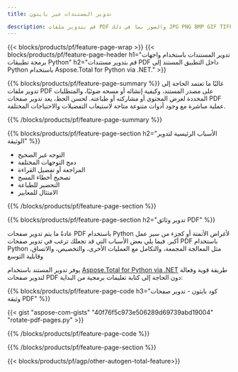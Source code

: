 ```yaml
---
title: تدوير المستندات عبر بايثون 

description: قم بتدوير ملفات PDF والصور بما في ذلك JPG PNG BMP GIF TIFF SVG عبر تطبيق Python الخاص بك.
---
```


{{< blocks/products/pf/feature-page-wrap >}}
{{< blocks/products/pf/feature-page-header h1="تدوير المستندات باستخدام واجهات برمجة تطبيقات Python" h2="قم بتدوير مستندات PDF داخل التطبيق المستند إلى Python باستخدام Aspose.Total for Python via .NET." >}}

{{% blocks/products/pf/feature-page-summary %}}
غالبًا ما تعتمد الحاجة إلى تدوير ملفات PDF على مصدر المستند، وكيفية إنشائه أو مسحه ضوئيًا، والمتطلبات المحددة لعرض المحتوى أو مشاركته أو طباعته. لحسن الحظ، يعد تدوير صفحات PDF عملية مباشرة مع وجود أدوات متنوعة متاحة لاستيعاب التفضيلات والاحتياجات المختلفة. 

{{% /blocks/products/pf/feature-page-summary  %}}

{{% blocks/products/pf/feature-page-section  h2="الأسباب الرئيسية لتدوير الوثيقة" %}}

- التوجه غير الصحيح 
- دمج التوجهات المختلفة 
- المراجعة أو تفضيل القراءة 
- تصحيح أخطاء المسح 
- التحضير للطباعة
- الامتثال للمعايير 

{{% /blocks/products/pf/feature-page-section %}}

{{% blocks/products/pf/feature-page-section  h2="تدوير وثائق PDF" %}}

عادةً ما يتم تدوير صفحات PDF باستخدام Python لأغراض الأتمتة أو كجزء من سير عمل أكبر. فيما يلي بعض الأسباب التي قد تجعلك ترغب في تدوير صفحات PDF باستخدام Python مثل المعالجة المجمعة، والتكامل مع العمليات الأخرى، والتخصيص، والاتساق، وقابلية التوسع  <br />

يوفر تدوير المستند باستخدام [Aspose.Total for Python via .NET](https://products.aspose.com/total/python-net/) طريقة قوية وفعالة لتدوير صفحات PDF دون الحاجة إلى كتابة تعليمات برمجية من البداية:

{{% blocks/products/pf/feature-page-code h3="كود بايثون - تدوير صفحات وثيقة PDF" %}}

{{< gist "aspose-com-gists" "40f76f5c973e506289d69739abd19004" "rotate-pdf-pages.py" >}}

{{% /blocks/products/pf/feature-page-code  %}}

{{% /blocks/products/pf/feature-page-section %}}

{{< blocks/products/pf/agp/other-autogen-total-feature>}}